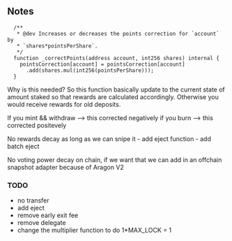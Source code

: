 ## Notes

```
  /**
   * @dev Increases or decreases the points correction for `account` by
   * `shares*pointsPerShare`.
   */
  function _correctPoints(address account, int256 shares) internal {
    pointsCorrection[account] = pointsCorrection[account]
      .add(shares.mul(int256(pointsPerShare)));
  }
```

Why is this needed? 
So this function basically update to the current state of amount staked so that rewards are calculated accordingly.
Otherwise you would receive rewards for old deposits.

If you mint && withdraw --> this corrected negatively
if you burn --> this corrected positevely

No rewards decay as long as we can snipe it 
    - add eject function
    - add batch eject

No voting power decay on chain, if we want that we can add in an offchain snapshot adapter because of Aragon V2



### TODO

- no transfer
- add eject
- remove early exit fee
- remove delegate
- change the multiplier function to do 1*MAX_LOCK = 1